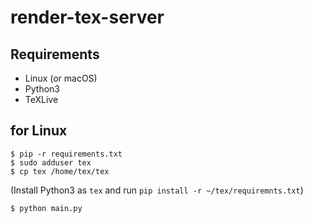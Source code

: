 # render-tex-server

## Requirements
- Linux (or macOS)
- Python3
- TeXLive

## for Linux
```
$ pip -r requirements.txt
$ sudo adduser tex
$ cp tex /home/tex/tex
```
(Install Python3 as `tex` and run `pip install -r ~/tex/requiremnts.txt`)
```
$ python main.py
```
